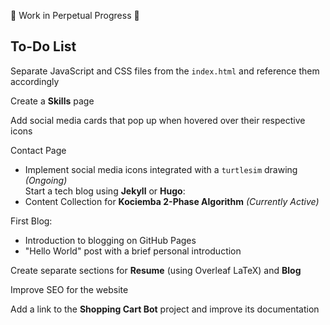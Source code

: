 🚧 Work in Perpetual Progress 🚧

## To-Do List

Separate JavaScript and CSS files from the `index.html` and reference them accordingly

Create a **Skills** page

Add social media cards that pop up when hovered over their respective icons

Contact Page
   - Implement social media icons integrated with a `turtlesim` drawing *(Ongoing)*  
Start a tech blog using **Jekyll** or **Hugo**:  
   - Content Collection for **Kociemba 2-Phase Algorithm** *(Currently Active)* 

First Blog:  
  - Introduction to blogging on GitHub Pages
  - "Hello World" post with a brief personal introduction

Create separate sections for **Resume** (using Overleaf LaTeX) and **Blog**

Improve SEO for the website

Add a link to the **Shopping Cart Bot** project and improve its documentation


